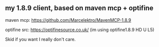 ## my 1.8.9 client, based on maven mcp + optifine

maven mcp: https://github.com/Marcelektro/MavenMCP-1.8.9

optifine src: https://optifinesource.co.uk/
(im using optifine1.8.9 HD U L5)

Skid if you want I really don't care.

